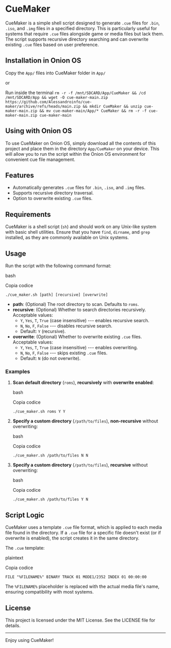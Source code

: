 CueMaker
========

CueMaker is a simple shell script designed to generate `.cue` files for `.bin`, `.iso`, and `.img` files in a specified directory. This is particularly useful for systems that require `.cue` files alongside game or media files but lack them. The script supports recursive directory searching and can overwrite existing `.cue` files based on user preference.

Installation in Onion OS
-------------------
Copy the `App/` files into CueMaker folder in `App/`

or

Run inside the terminal `rm -r -f /mnt/SDCARD/App/CueMaker && /cd /mnt/SDCARD/App && wget -O cue-maker-main.zip https://github.com/Alessandroinfo/cue-maker/archive/refs/heads/main.zip && mkdir CueMaker && unzip cue-maker-main.zip && mv cue-maker-main/App/* CueMaker && rm -r -f cue-maker-main.zip cue-maker-main`

Using with Onion OS
-------------------

To use CueMaker on Onion OS, simply download all the contents of this project and place them in the directory `App/CueMaker` on your device. This will allow you to run the script within the Onion OS environment for convenient cue file management.

Features
--------

-   Automatically generates `.cue` files for `.bin`, `.iso`, and `.img` files.
-   Supports recursive directory traversal.
-   Option to overwrite existing `.cue` files.

Requirements
------------

CueMaker is a shell script (`sh`) and should work on any Unix-like system with basic shell utilities. Ensure that you have `find`, `dirname`, and `grep` installed, as they are commonly available on Unix systems.

Usage
-----

Run the script with the following command format:

bash

Copia codice

`./cue_maker.sh [path] [recursive] [overwrite]`

-   **path**: (Optional) The root directory to scan. Defaults to `roms`.
-   **recursive**: (Optional) Whether to search directories recursively. Acceptable values:
    -   `Y`, `Yes`, `T`, `True` (case insensitive) --- enables recursive search.
    -   `N`, `No`, `F`, `False` --- disables recursive search.
    -   Default: `Y` (recursive).
-   **overwrite**: (Optional) Whether to overwrite existing `.cue` files. Acceptable values:
    -   `Y`, `Yes`, `T`, `True` (case insensitive) --- enables overwriting.
    -   `N`, `No`, `F`, `False` --- skips existing `.cue` files.
    -   Default: `N` (do not overwrite).

### Examples

1.  **Scan default directory** (`roms`), **recursively** with **overwrite enabled**:

    bash

    Copia codice

    `./cue_maker.sh roms Y Y`

2.  **Specify a custom directory** (`/path/to/files`), **non-recursive** without overwriting:

    bash

    Copia codice

    `./cue_maker.sh /path/to/files N N`

3.  **Specify a custom directory** (`/path/to/files`), **recursive** without overwriting:

    bash

    Copia codice

    `./cue_maker.sh /path/to/files Y N`

Script Logic
------------

CueMaker uses a template `.cue` file format, which is applied to each media file found in the directory. If a `.cue` file for a specific file doesn't exist (or if overwrite is enabled), the script creates it in the same directory.

The `.cue` template:

plaintext

Copia codice

`FILE "%FILENAME%" BINARY
TRACK 01 MODE1/2352
INDEX 01 00:00:00`

The `%FILENAME%` placeholder is replaced with the actual media file's name, ensuring compatibility with most systems.

License
-------

This project is licensed under the MIT License. See the LICENSE file for details.

* * * * *

Enjoy using CueMaker!
